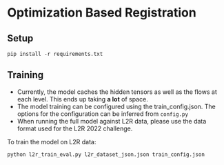 # Optimization Based Registration

## Setup

```
pip install -r requirements.txt
```

## Training
* Currently, the model caches the hidden tensors as well as the flows at each level. This ends up taking **a lot** of space.
* The model training can be configured using the train_config.json. The options for the configuration can be inferred from `config.py`
* When running the full model against L2R data, please use the data format used for the L2R 2022 challenge.

To train the model on L2R data:

```
python l2r_train_eval.py l2r_dataset_json.json train_config.json
```
